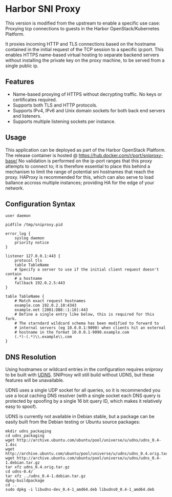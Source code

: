 Harbor SNI Proxy 
=========

This version is modified from the upstream to enable a specific use case:
Proxying tcp connections to guests in the Harbor OpenStack/Kubernetes Platform.

It proxies incoming HTTP and TLS connections based on the hostname contained in
the initial request of the TCP session to a specific ip:port.
This enables HTTPS name-based virtual hosting to separate backend servers without
installing the private key on the proxy machine, to be served from a single public ip.


Features
--------
+ Name-based proxying of HTTPS without decrypting traffic. No keys or
  certificates required.
+ Supports both TLS and HTTP protocols.
+ Supports IPv4, IPv6 and Unix domain sockets for both back end servers and
  listeners.
+ Supports multiple listening sockets per instance.

Usage
-----

This application can be deployed as part of the Harbor OpenStack Platform.
The release container is hosted @ https://hub.docker.com/r/port/sniproxy-base/
No validation is performed on the ip-port ranges that this proxy attempts to connect to;
it is therefore essential to place this behind a mechanism to limit the range of potential sni
hostnames that reach the proxy. HAProxy is recommended for this, which can also serve to load
ballance accross multiple instances; providing HA for the edge of your network.

Configuration Syntax
--------------------

    user daemon

    pidfile /tmp/sniproxy.pid

    error_log {
        syslog daemon
        priority notice
    }

    listener 127.0.0.1:443 {
        protocol tls
        table TableName
        # Specify a server to use if the initial client request doesn't contain
        # a hostname
        fallback 192.0.2.5:443
    }

    table TableName {
        # Match exact request hostnames
        example.com 192.0.2.10:4343
        example.net [2001:DB8::1:10]:443
        # Define a single entry like below, this is required for this fork.
        # The starndard wildcard schema has been modified to forward to
        # internal servers (eg 10.0.0.1:9090) when clients hit an external 
        # hostname in the format 10.0.0.1-9090.example.com 
        (.*)-(.*)\\.example\\.com
    }

DNS Resolution
--------------

Using hostnames or wildcard entries in the configuration requires sniproxy to
be built with [UDNS](http://www.corpit.ru/mjt/udns.html). SNIProxy will still
build without UDNS, but these features will be unavailable.

UDNS uses a single UDP socket for all queries, so it is recommended you use a
local caching DNS resolver (with a single socket each DNS query is protected by
spoofing by a single 16 bit query ID, which makes it relatively easy to spoof).

UDNS is currently not available in Debian stable, but a package can be easily
built from the Debian testing or Ubuntu source packages:

    mkdir udns_packaging
    cd udns_packaging
    wget http://archive.ubuntu.com/ubuntu/pool/universe/u/udns/udns_0.4-1.dsc
    wget http://archive.ubuntu.com/ubuntu/pool/universe/u/udns/udns_0.4.orig.tar.gz
    wget http://archive.ubuntu.com/ubuntu/pool/universe/u/udns/udns_0.4-1.debian.tar.gz
    tar xfz udns_0.4.orig.tar.gz
    cd udns-0.4/
    tar xfz ../udns_0.4-1.debian.tar.gz
    dpkg-buildpackage
    cd ..
    sudo dpkg -i libudns-dev_0.4-1_amd64.deb libudns0_0.4-1_amd64.deb

